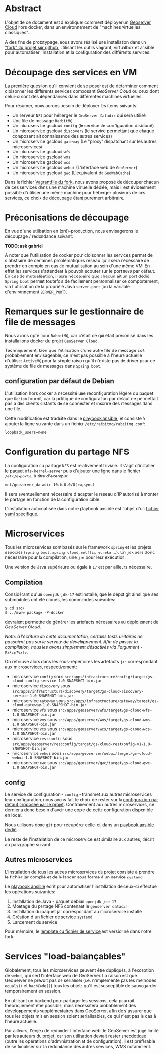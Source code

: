# Abstract

L'objet de ce document est d'expliquer comment déployer un [Geoserver Cloud](https://github.com/geoserver/geoserver-cloud) hors docker, dans un environnement de "machines virtuelles classiques".

A des fins de prototypage, nous avons réalisé une installation dans un ["fork" du projet sur github](https://github.com/pmauduit/geoserver-cloud/tree/vagrant-virtualbox-ansible-deployment), utilisant les outils vagrant, virtualbox et  ansible pour automatiser l'installation et la configuration des différents services.

# Découpage des services en VM

La première question qu'il convient de se poser est de déterminer comment cloisonner les différents services composant *GeoServer Cloud* ou ceux dont celui-ci sont des dépendances dans différentes machines virtuelles.

Pour résumer, nous aurons besoin de déployer les items suivants:

* Un serveur `NFS` pour héberger le `GeoServer Datadir` qui sera utilisé
* Une file de message `RabbitMQ`
* Un microservice gscloud `config` (le service de configuration distribué)
* Un microservice gscloud `discovery` (le service permettant que chaque composant ait connaissance des autres services)
* Un microservice gscloud `gateway` (Le "proxy" dispatchant sur les autres microservices)
* Un microservice gscloud `wfs`
* Un microservice gscloud `wms`
* Un microservice gscloud `wcs`
* Un microservice gscloud `webui` (L'interface web de `GeoServer`)
* Un microservice gscloud `gwc` (L'équivalent de `GeoWebCache`)

Dans le fichier [Vagrantfile du fork](https://github.com/pmauduit/geoserver-cloud/blob/vagrant-virtualbox-ansible-deployment/Vagrantfile), nous avons proposé de découper chacun de ces services dans une machine virtuelle dédiée, mais il est évidemment possible d'utiliser une même machine pour héberger plusieurs de ces services, ce choix de découpage étant purement arbitraire.

# Préconisations de découpage

En vue d'une utilisation en (pré)-production, nous envisagerons le découpage / redondance suivant:

**TODO: ask gabriel**

A noter que l'utilisation de docker pour cloisonner les services permet de s'abstraire de certaines problématiques réseau qu'il sera nécessaire de prendre en compte en cas de mutualisation au sein d'une même VM. En effet les services s'attendent à pouvoir écouter sur le port `8080` par défaut. En cas de mutualisation, il sera nécessaire que chacun ait un port dédié. `Spring boot` permet toutefois de facilement personnaliser ce comportement, via l'utilisation de la propriété Java `server.port` (ou la variable d'environnement `SERVER_PORT`).

# Remarques sur le gestionnaire de file de messages

Nous avons opté pour `RabbitMQ`, car c'était ce qui était préconisé dans les installations docker du projet `GeoServer Cloud`.

Techniquement, bien que l'utilisation d'une autre file de message soit probablement envisageable, ce n'est pas possible à l'heure actuelle d'utiliser `ActiveMQ` pour la simple raison qu'il n'existe pas de driver pour ce système de file de messages dans `Spring boot`.


## configuration par défaut de Debian

L'utilisation hors docker a necessité une reconfiguration légère du paquet que `Debian` fournit, car la politique de configuration par défaut ne permettait pas à des clients distants de se connecter et inscrire des messages dans une file.

Cette modification est traduite dans le [playbook ansible](https://github.com/pmauduit/geoserver-cloud/blob/vagrant-virtualbox-ansible-deployment/playbooks/rabbitmq.yaml#L13-L18), et consiste à ajouter la ligne suivante dans un fichier `/etc/rabbitmq/rabbitmq.conf`:

```
loopback_users=none
```

# Configuration du partage NFS

La configuration du partage `NFS` est relativement triviale. Il s'agit d'installer le paquet `nfs-kernel-server` puis d'ajouter une ligne dans le fichier `/etc/exports`, à titre d'exemple:

```
mnt/geoserver_datadir 10.0.0.0/8(rw,sync)
```

Il sera éventuellement nécessaire d'adapter le réseau d'IP autorisé à monter le partage en fonction de la configuration cible.

L'installation automatisée dans notre playbook ansible est l'objet d'un [fichier yaml spécifique](https://github.com/pmauduit/geoserver-cloud/blob/vagrant-virtualbox-ansible-deployment/playbooks/nfs.yaml).

# Microservices

Tous les microservices sont basés sur le framework `spring` et les projets associés (`spring boot`, `spring cloud`, `netflix eureka` ...). Un `jdk` sera donc nécessaire pour la compilation, une `jre` pour leur exécution.

Une version de Java supérieure ou égale à `17` est par ailleurs nécessaire. 

## Compilation

Considérant qu'un `openjdk-jdk-17` est installé, que le dépot git ainsi que ses submodules ont été clonés, les commandes suivantes:

```
$ cd src/
$ ../mvnw package -P-docker
```

devraient permettre de générer les artefacts nécessaires au déploiement de _GeoServer Cloud_. 

_Note: à l'écriture de cette documentation, certains tests unitaires ne passaient pas sur le serveur de développement. Afin de passer la compilation, nous les avons simplement désactivés via l'argument `-DskipTests`._

On retrouve alors dans les sous-répertoires les artefacts `jar` correspondant aux microservices, respectivement:

* microservice `config` sous `src/apps/infrastructure/config/target/gs-cloud-config-service-1.0-SNAPSHOT-bin.jar`
* microservice `discovery` sous `src/apps/infrastructure/discovery/target/gs-cloud-discovery-service-1.0-SNAPSHOT-bin.jar`
* microservice `gateway` sous `src/apps/infrastructure/gateway/target/gs-cloud-gateway-1.0-SNAPSHOT-bin.jar`
* microservice `wfs` sous `src/apps/geoserver/wfs/target/gs-cloud-wfs-1.0-SNAPSHOT-bin.jar`
* microservice `wms` sous `src/apps/geoserver/wms/target/gs-cloud-wms-1.0-SNAPSHOT-bin.jar`
* microservice `wcs` sous `src/apps/geoserver/wcs/target/gs-cloud-wcs-1.0-SNAPSHOT-bin.jar`
* microservice `restconfig` sous `src/apps/geoserver/restconfig/target/gs-cloud-restconfig-v1-1.0-SNAPSHOT-bin.jar`
* microservice `webui` sous `src/apps/geoserver/webui/target/gs-cloud-webui-1.0-SNAPSHOT-bin.jar`
* microservice `gwc` sous `src/apps/geoserver/gwc/target/gs-cloud-gwc-1.0-SNAPSHOT-bin.jar`

## config

Le service de configuration - `config` - transmet aux autres microservices leur configuration, nous avons fait le choix de rester sur la [configuration par défaut proposée par le projet](https://github.com/geoserver/geoserver-cloud-config). Contrairement aux autres microservices, ce dernier a donc besoin d'avoir une copie de cette configuration disponible en local.

Nous utilisons donc `git` pour récupérer celle-ci, dans un [playbook ansible dédié](https://github.com/pmauduit/geoserver-cloud/blob/vagrant-virtualbox-ansible-deployment/playbooks/config.yaml).

Le reste de l'installation de ce microservice est similaire aux autres, décrit au paragraphe suivant.

## Autres microservices

L'installation de tous les autres microservices du projet consiste à prendre le fichier jar compilé et de le lancer sous forme d'un service `systemd`.

Le [playbook ansible](https://github.com/pmauduit/geoserver-cloud/blob/vagrant-virtualbox-ansible-deployment/playbooks/java.yaml) écrit pour automatiser l'installation de ceux-ci effectue les opérations suivantes:

1. Installation de Java - paquet debian `openjdk-jre-17`
2. Montage du partage NFS contenant le `geoserver datadir`
3. Installation du paquet jar correspondant au microservice installé
4. Création d'un fichier de service `systemd`
5. Lancement du service

Pour mémoire, le [template du fichier de service](https://github.com/pmauduit/geoserver-cloud/blob/vagrant-virtualbox-ansible-deployment/playbooks/templates/java-systemd-service) est versionné dans notre fork.

# Services "load-balançables"

Globalement, tous les microservices peuvent être dupliqués, à l'exception de `webui`, qui sert l'interface web de GeoServer. La raison est que GeoServer ne prévoit pas de serialiser (i.e. n'implémente pas les méthodes `equals()` et `hachCode()`) tous les objets qu'il est susceptible de sauvegarder temporairement en session. 

En utilisant un backend pour partager les sessions, cela pourrait théoriquement être possible, mais nécessitera probablement des développements supplémentaires dans GeoServer, afin de s'assurer que tous les objets mis en session soient serialisables, ce qui n'est pas le cas à l'heure actuelle.

Par ailleurs, l'enjeu de redonder l'interface web de GeoServer est jugé limité par les auteurs du projet, car son utilisation devrait rester anecdotique (outre les opérations d'administration et de configuration), il est préférable de se focaliser sur la redondance des autres services, WMS notamment.



